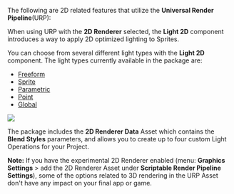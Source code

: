 The following are 2D related features that utilize the __Universal Render Pipeline__(URP):

When using URP with the **2D Renderer** selected, the **Light 2D** component introduces a way to apply 2D optimized lighting to Sprites.

You can choose from several different light types with the **Light 2D** component. The light types currently available in the package are:

- [Freeform](LightTypes.html#freeform)
- [Sprite](LightTypes.html#sprite)
- [Parametric](LightTypes.html#parametric)
- [Point](LightTypes.html#point)
- [Global](LightTypes.html#global)

![](Images/2D/image_1.png)

The package includes the __2D Renderer Data__ Asset which contains the __Blend Styles__ parameters, and allows you to create up to four custom Light Operations for your Project.


**Note:** If you have the experimental 2D Renderer enabled (menu: **Graphics Settings** > add the 2D Renderer Asset under **Scriptable Render Pipeline Settings**), some of the options related to 3D rendering in the URP Asset don't have any impact on your final app or game.
